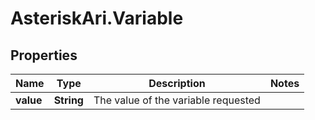 # AsteriskAri.Variable

## Properties
Name | Type | Description | Notes
------------ | ------------- | ------------- | -------------
**value** | **String** | The value of the variable requested | 
